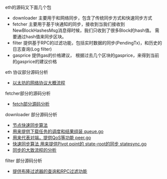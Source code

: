 eth的源码又下面几个包

- downloader 		主要用于和网络同步，包含了传统同步方式和快速同步方式
- fetcher			主要用于基于块通知的同步，接收到当我们接收到NewBlockHashesMsg消息得时候，我们只收到了很多Block的hash值。 需要通过hash值来同步区块。
- filter			提供基于RPC的过滤功能，包括实时数据的同步(PendingTx)，和历史的日志查询(Log filter)
- gasprice			提供gas的价格建议， 根据过去几个区块的gasprice，来得到当前的gasprice的建议价格


eth 协议部分源码分析

- [以太坊的网络协议大概流程](eth以太坊协议分析.md)

fetcher部分的源码分析

- [fetch部分源码分析](eth-fetcher源码分析.md)

downloader 部分源码分析
​	
- [节点快速同步算法](以太坊fast%20sync算法.md)
- [用来提供下载任务的调度和结果组装 queue.go](eth-downloader-queue.go源码分析.md)
- [用来代表对端，提供QoS等功能 peer.go](eth-downloader-peer源码分析.md)
- [快速同步算法 用来提供Pivot point的 state-root的同步 statesync.go](eth-downloader-statesync.md)
- [同步的大致流程的分析 ](eth-downloader源码分析.md)

filter 部分源码分析

- [提供布隆过滤器的查询和RPC过滤功能](eth-bloombits和filter源码分析.md)
